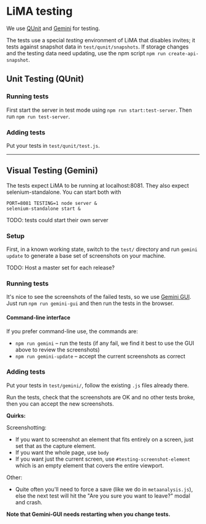 # LiMA testing

We use [QUnit](https://github.com/qunitjs/qunit) and [Gemini](https://github.com/gemini-testing/gemini) for testing.

The tests use a special _testing_ environment of LiMA that disables invites; it tests against snapshot data in `test/qunit/snapshots`.
If storage changes and the testing data need updating, use the npm script `npm run create-api-snapshot`.

## Unit Testing (QUnit)

### Running tests

First start the server in test mode using `npm run start:test-server`.
Then run `npm run test-server`.

### Adding tests

Put your tests in `test/qunit/test.js`.

--------------------------------------

## Visual Testing (Gemini)

The tests expect LiMA to be running at localhost:8081. They also expect selenium-standalone. You can start both with

```
PORT=8081 TESTING=1 node server &
selenium-standalone start &
```

TODO: tests could start their own server

### Setup

First, in a known working state, switch to the `test/` directory and run `gemini update` to generate a base set of screenshots on your machine.

TODO: Host a master set for each release?

### Running tests

It's nice to see the screenshots of the failed tests, so we use [Gemini GUI](https://github.com/gemini-testing/gemini-gui). Just run `npm run gemini-gui` and then run the tests in the browser.

#### Command-line interface

If you prefer command-line use, the commands are:

- `npm run gemini` – run the tests (if any fail, we find it best to use the GUI above to review the screenshots)
- `npm run gemini-update` – accept the current screenshots as correct

### Adding tests

Put your tests in `test/gemini/`, follow the existing `.js` files already there.

Run the tests, check that the screenshots are OK and no other tests broke, then you can accept the new screenshots.

**Quirks:**

Screenshotting:

- If you want to screenshot an element that fits entirely on a screen, just set that as the capture element.
- If you want the whole page, use `body`
- If you want just the current screen, use `#testing-screenshot-element` which is an empty element that covers the entire viewport.

Other:

- Quite often you'll need to force a save (like we do in `metaanalysis.js`), else the next test will hit the "Are you sure you want to leave?" modal and crash.

**Note that Gemini-GUI needs restarting when you change tests.**
